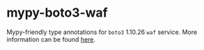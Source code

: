 # mypy-boto3-waf

Mypy-friendly type annotations for `boto3` 1.10.26 `waf` service.
More information can be found [here](https://github.com/vemel/mypy_boto3).